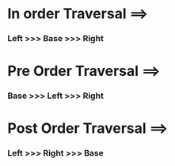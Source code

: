 # In order Traversal ==>
### Left >>> Base >>> Right

# Pre Order Traversal ==>
### Base >>> Left >>> Right

# Post Order Traversal ==>
### Left >>> Right >>> Base

